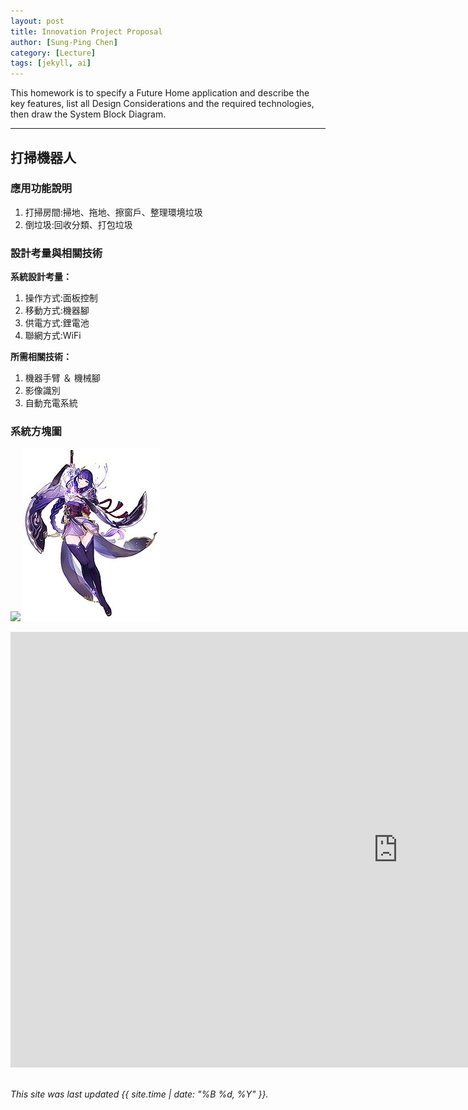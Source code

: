 ```yaml
---
layout: post
title: Innovation Project Proposal
author: [Sung-Ping Chen]
category: [Lecture]
tags: [jekyll, ai]
---
```


This homework is to specify a Future Home application and describe the key features, list all Design Considerations and the required technologies, then draw the System Block Diagram.

---
## 打掃機器人
### 應用功能說明
1. 打掃房間:掃地、拖地、擦窗戶、整理環境垃圾
2. 倒垃圾:回收分類、打包垃圾

### 設計考量與相關技術
**系統設計考量：**<br>
1. 操作方式:面板控制
2. 移動方式:機器腳
3. 供電方式:鋰電池
4. 聯網方式:WiFi

**所需相關技術：**
1. 機器手臂 ＆ 機械腳
2. 影像識別
3. 自動充電系統

### 系統方塊圖
![](https://github.com/rkuo2000/MCU-course/tree/main/_posts)
![](https://github.com/fairpus/MCU-Arduinoproject/blob/main/images/Raiden_Shogun_in_Genshin_Impact.jpg?raw=true)
<iframe width="1239" height="697" src="https://www.youtube.com/embed/glSWHWrqFq0" title="【原神研究室】雷電將軍抽不抽⚡▸兼具輸出作用的充能輔助七神! 大招瞬發高爆發、速切大招不用省✨聖遺物/命座建議/天賦/武器/組隊搭配 ▹璐洛洛◃" frameborder="0" allow="accelerometer; autoplay; clipboard-write; encrypted-media; gyroscope; picture-in-picture; web-share" allowfullscreen></iframe>

<br>
<br>

*This site was last updated {{ site.time | date: "%B %d, %Y" }}.*


